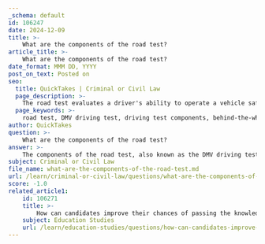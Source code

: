 ```yaml
---
_schema: default
id: 106247
date: 2024-12-09
title: >-
    What are the components of the road test?
article_title: >-
    What are the components of the road test?
date_format: MMM DD, YYYY
post_on_text: Posted on
seo:
  title: QuickTakes | Criminal or Civil Law
  page_description: >-
    The road test evaluates a driver's ability to operate a vehicle safely, including pre-test requirements, vehicle inspection, driving maneuvers, emergency reaction, and feedback from the examiner.
  page_keywords: >-
    road test, DMV driving test, driving test components, behind-the-wheel test, pre-test requirements, vehicle inspection, driving maneuvers, emergency situations, attention to driving task, test feedback, scoring, licensed driver accompaniment
author: QuickTakes
question: >-
    What are the components of the road test?
answer: >-
    The components of the road test, also known as the DMV driving test or behind-the-wheel test, are designed to assess a driver's ability to safely and confidently operate a vehicle in accordance with state driving laws. Here are the key components typically involved in the road test:\n\n1. **Pre-Test Requirements**: Before taking the road test, applicants must meet certain prerequisites, such as holding a valid learner's permit, providing necessary documentation (like identification and proof of vehicle registration), and ensuring the vehicle is in good working condition.\n\n2. **Vehicle Inspection**: Applicants are required to perform a pre-trip vehicle inspection to ensure that the vehicle is safe to drive. This may include checking lights, brakes, and other essential systems.\n\n3. **Driving Maneuvers**: During the test, the examiner will evaluate the applicant's ability to perform specific driving maneuvers, which may include:\n   - Making complete stops at stop signs and traffic signals.\n   - Executing turns (both left and right) safely and correctly.\n   - Parallel parking and other parking techniques.\n   - Lane changes and merging into traffic.\n   - Navigating through intersections and roundabouts.\n\n4. **Emergency Situations**: The applicant may be asked to demonstrate their ability to react to emergency situations, such as performing a brake reaction test where they must stop the vehicle as quickly as possible when instructed.\n\n5. **Attention to Driving Task**: The examiner will assess the applicant's focus on the driving task, including the use of mirrors, signaling for turns, and maintaining a safe following distance.\n\n6. **Feedback and Scoring**: After the test, the examiner provides immediate feedback on the applicant's performance, indicating whether they have passed or failed based on a predetermined set of criteria.\n\n7. **Accompaniment**: Applicants must be accompanied by a licensed driver to the test site, and they must bring all required items, such as a validated permit, inspection sticker, and any necessary decals.\n\nOverall, the road test is a comprehensive evaluation of a driver's skills and readiness to operate a vehicle safely on public roads.
subject: Criminal or Civil Law
file_name: what-are-the-components-of-the-road-test.md
url: /learn/criminal-or-civil-law/questions/what-are-the-components-of-the-road-test
score: -1.0
related_article1:
    id: 106271
    title: >-
        How can candidates improve their chances of passing the knowledge test?
    subject: Education Studies
    url: /learn/education-studies/questions/how-can-candidates-improve-their-chances-of-passing-the-knowledge-test
---
```


&nbsp;